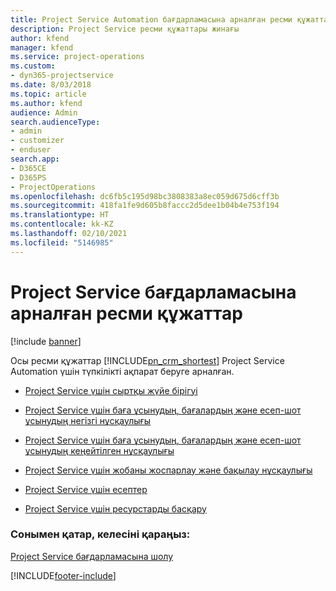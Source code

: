 ```yaml
---
title: Project Service Automation бағдарламасына арналған ресми құжаттар
description: Project Service ресми құжаттары жинағы
author: kfend
manager: kfend
ms.service: project-operations
ms.custom:
- dyn365-projectservice
ms.date: 8/03/2018
ms.topic: article
ms.author: kfend
audience: Admin
search.audienceType:
- admin
- customizer
- enduser
search.app:
- D365CE
- D365PS
- ProjectOperations
ms.openlocfilehash: dc6fb5c195d98bc3808383a8ec059d675d6cff3b
ms.sourcegitcommit: 418fa1fe9d605b8faccc2d5dee1b04b4e753f194
ms.translationtype: HT
ms.contentlocale: kk-KZ
ms.lasthandoff: 02/10/2021
ms.locfileid: "5146985"
---
```

# <a name="white-papers-for-project-service"></a>Project Service бағдарламасына арналған ресми құжаттар

[!include [banner](../includes/psa-now-project-operations.md)]

Осы ресми құжаттар [!INCLUDE[pn_crm_shortest](../includes/pn-crm-shortest.md)] Project Service Automation үшін түпкілікті ақпарат беруге арналған.

-   [Project Service үшін сыртқы жүйе бірігуі](https://go.microsoft.com/fwlink/?LinkId=825445)

-   [Project Service үшін баға ұсынудың, бағалардың және есеп-шот ұсынудың негізгі нұсқаулығы](https://go.microsoft.com/fwlink/?LinkId=825241)

-   [Project Service үшін баға ұсынудың, бағалардың және есеп-шот ұсынудың кеңейтілген нұсқаулығы](https://go.microsoft.com/fwlink/?LinkId=825242)

-   [Project Service үшін жобаны жоспарлау және бақылау нұсқаулығы](https://go.microsoft.com/fwlink/?LinkId=825243)

-   [Project Service үшін есептер](https://go.microsoft.com/fwlink/?LinkId=825446)

-   [Project Service үшін ресурстарды басқару](https://go.microsoft.com/fwlink/?LinkId=825244)

### <a name="see-also"></a>Сонымен қатар, келесіні қараңыз:
 [Project Service бағдарламасына шолу](../psa/overview.md)


[!INCLUDE[footer-include](../includes/footer-banner.md)]